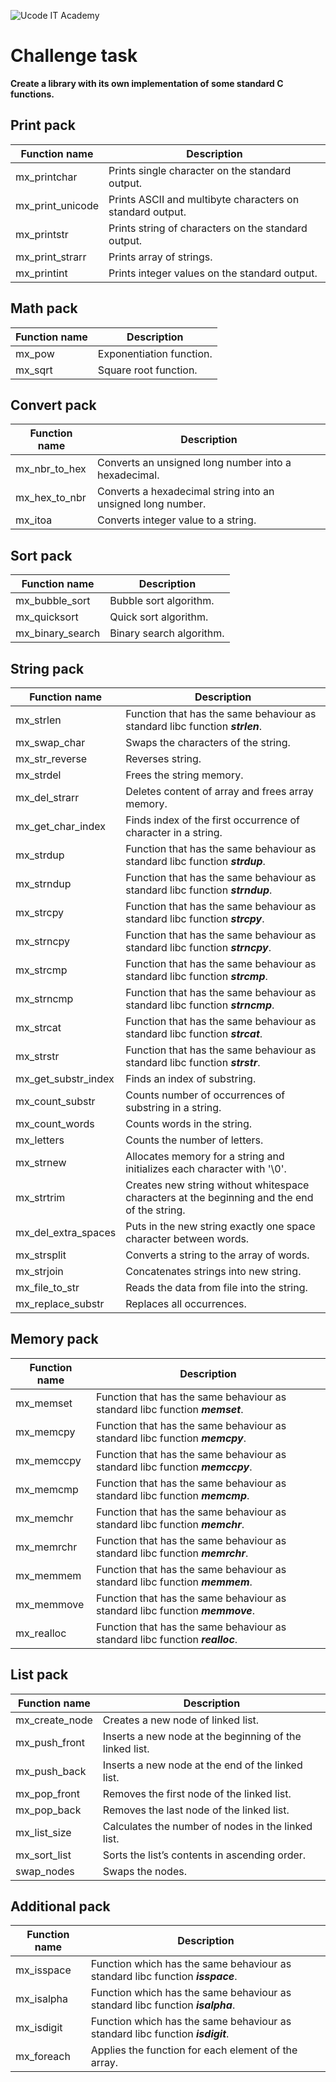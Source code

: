 ![Ucode IT Academy](https://ucode.world/wp-content/themes/ucode/images/logo.svg")

# Challenge task
**Create a library with its own implementation of some standard C functions.**

## Print pack
Function name|Description
----|----- 
mx_printchar|Prints single character on the standard output.
mx_print_unicode|Prints ASCII and multibyte characters on standard output.
mx_printstr|Prints string of characters on the standard output.
mx_print_strarr|Prints array of strings.
mx_printint|Prints integer values on the standard output.

## Math pack
Function name|Description
----|-----
mx_pow|Exponentiation function.
mx_sqrt|Square root function.

## Convert pack
Function name|Description
----|-----
mx_nbr_to_hex|Converts an unsigned long number into a hexadecimal.
mx_hex_to_nbr|Converts a hexadecimal string into an unsigned long number.
mx_itoa|Converts integer value to a string.

## Sort pack
Function name|Description
----|-----
mx_bubble_sort|Bubble sort algorithm.
mx_quicksort|Quick sort algorithm.
mx_binary_search|Binary search algorithm.

## String pack
Function name|Description
----|-----
mx_strlen|Function that has the same behaviour as standard libc function ***strlen***.
mx_swap_char|Swaps the characters of the string.
mx_str_reverse|Reverses string.
mx_strdel|Frees the string memory.
mx_del_strarr|Deletes content of array and frees array memory.
mx_get_char_index|Finds index of the first occurrence of character in a string.
mx_strdup|Function that has the same behaviour as standard libc function ***strdup***.
mx_strndup|Function that has the same behaviour as standard libc function ***strndup***.
mx_strcpy|Function that has the same behaviour as standard libc function ***strcpy***.
mx_strncpy|Function that has the same behaviour as standard libc function ***strncpy***.
mx_strcmp|Function that has the same behaviour as standard libc function ***strcmp***.
mx_strncmp|Function that has the same behaviour as standard libc function ***strncmp***.
mx_strcat|Function that has the same behaviour as standard libc function ***strcat***.
mx_strstr|Function that has the same behaviour as standard libc function ***strstr***.
mx_get_substr_index|Finds an index of substring.
mx_count_substr|Counts number of occurrences of substring in a string.
mx_count_words|Counts words in the string.
mx_letters|Сounts the number of letters.
mx_strnew|Allocates memory for a string and initializes each character with '\0'.
mx_strtrim|Creates new string without whitespace characters at the beginning and the end of the string.
mx_del_extra_spaces|Puts in the new string exactly one space character between words.
mx_strsplit|Converts a string to the array of words.
mx_strjoin|Concatenates strings into new string.
mx_file_to_str|Reads the data from file into the string.
mx_replace_substr|Replaces all occurrences.

## Memory pack
Function name|Description
----|-----
mx_memset|Function that has the same behaviour as standard libc function ***memset***.
mx_memcpy|Function that has the same behaviour as standard libc function ***memcpy***.
mx_memccpy|Function that has the same behaviour as standard libc function ***memccpy***.
mx_memcmp|Function that has the same behaviour as standard libc function ***memcmp***.
mx_memchr|Function that has the same behaviour as standard libc function ***memchr***.
mx_memrchr|Function that has the same behaviour as standard libc function ***memrchr***.
mx_memmem|Function that has the same behaviour as standard libc function ***memmem***.
mx_memmove|Function that has the same behaviour as standard libc function ***memmove***.
mx_realloc|Function that has the same behaviour as standard libc function ***realloc***.

## List pack
Function name|Description
----|-----
mx_create_node|Creates a new node of linked list.
mx_push_front|Inserts a new node at the beginning of the linked list.
mx_push_back|Inserts a new node at the end of the linked list.
mx_pop_front|Removes the first node of the linked list.
mx_pop_back|Removes the last node of the linked list.
mx_list_size|Calculates the number of nodes in the linked list.
mx_sort_list|Sorts the list’s contents in ascending order.
swap_nodes|Swaps the nodes.

## Additional pack
Function name|Description
----|-----
mx_isspace|Function which has the same behaviour as standard libc function ***isspace***.
mx_isalpha|Function which has the same behaviour as standard libc function ***isalpha***.
mx_isdigit|Function which has the same behaviour as standard libc function ***isdigit***.
mx_foreach|Applies the function for each element of the array.
